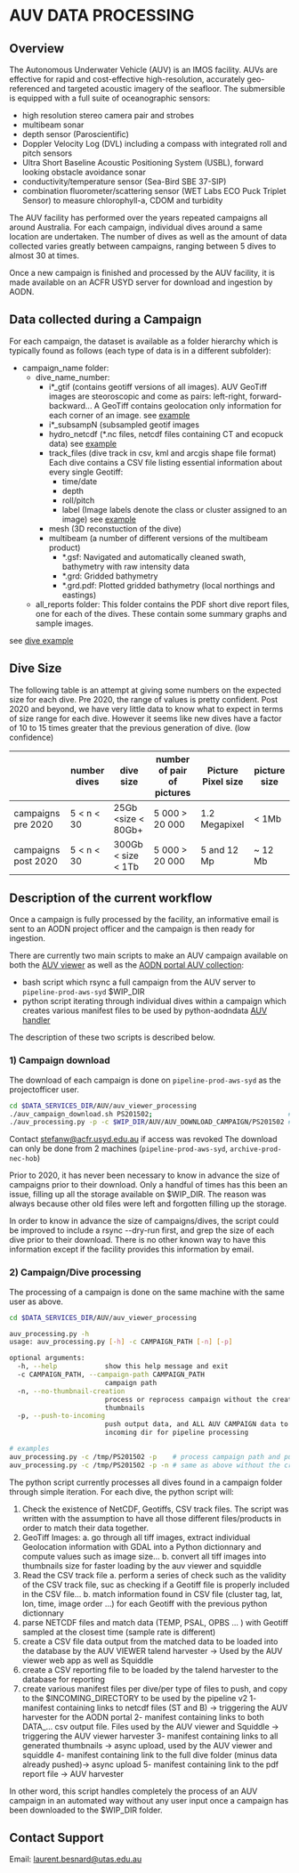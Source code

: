 # AUV DATA PROCESSING

## Overview
The Autonomous Underwater Vehicle (AUV) is an IMOS facility. AUVs are effective for rapid and cost-effective high-resolution, accurately geo-referenced and targeted acoustic imagery of the seafloor.
The submersible is equipped with a full suite of oceanographic sensors:
* high resolution stereo camera pair and strobes
* multibeam sonar
* depth sensor (Paroscientific)
* Doppler Velocity Log (DVL) including a compass with integrated roll and pitch sensors
* Ultra Short Baseline Acoustic Positioning System (USBL), forward looking obstacle avoidance sonar
* conductivity/temperature sensor (Sea-Bird SBE 37-SIP)
* combination fluorometer/scattering sensor (WET Labs ECO Puck Triplet Sensor) to measure chlorophyll-a, CDOM and turbidity

The AUV facility has performed over the years repeated campaigns all around Australia. 
For each campaign, individual dives around a same location are undertaken.
The number of dives as well as the amount of data collected varies greatly between campaigns, ranging between 5 dives to almost 30 at times.

Once a new campaign is finished and processed by the AUV facility, it is made available on an ACFR USYD server for download and ingestion by AODN.

## Data collected during a Campaign
For each campaign, the dataset is available as a folder hierarchy which is typically found as follows (each type of data is in a different subfolder):

* campaign_name folder:
  * dive_name_number:
    * i*_gtif (contains geotiff versions of all images).
      AUV GeoTiff images are steoroscopic and come as pairs: left-right, forward-backward...
      A GeoTiff contains geolocation only information for each corner of an image.
      see [example](https://s3-ap-southeast-2.amazonaws.com/imos-data/IMOS/AUV/SEQueensland201907/r20190725_224217_SS04_hendersonSth_broad/i20190725_224217_gtif/PR_20190725_224714_932_LC16.tif)
    * i*_subsampN (subsampled geotif images
    * hydro_netcdf (*.nc files, netcdf files containing CT and ecopuck data)
      see [example](http://imos-data.s3-website-ap-southeast-2.amazonaws.com/?prefix=IMOS/AUV/SEQueensland201907/r20190725_224217_SS04_hendersonSth_broad/hydro_netcdf/)
    * track_files (dive track in csv, kml and arcgis shape file format)
      Each dive contains a CSV file listing essential information about every single Geotiff:
        * time/date
        * depth
        * roll/pitch
        * label (Image labels denote the class or cluster assigned to an image)
        see [example](https://s3-ap-southeast-2.amazonaws.com/imos-data/IMOS/AUV/SEQueensland201907/r20190725_224217_SS04_hendersonSth_broad/track_files/SS04_hendersonSth_broad_latlong.csv)
    * mesh (3D reconstuction of the dive)
    * multibeam (a number of different versions of the multibeam product)
      * *.gsf: Navigated and automatically cleaned swath, bathymetry with raw intensity data
      * *.grd: Gridded bathymetry
      * *.grd.pdf: Plotted gridded bathymetry (local northings and eastings)
  * all_reports folder:
    This folder contains the PDF short dive report files, one for each of the dives. These contain some summary graphs and sample images.

see [dive example](http://imos-data.s3-website-ap-southeast-2.amazonaws.com/?prefix=IMOS/AUV/SEQueensland201907/r20190725_224217_SS04_hendersonSth_broad/)

## Dive Size

The following table is an attempt at giving some numbers on the expected size for each dive. 
Pre 2020, the range of values is pretty confident.
Post 2020 and beyond, we have very little data to know what to expect in terms of size range for each dive.
However it seems like new dives have a factor of 10 to 15 times greater that the previous generation of dive. (low confidence)

|                     | number dives | dive size          |  number of pair of pictures | Picture Pixel size | picture size |
|---------------------|--------------|--------------------|-----------------------------|--------------------|--------------|
| campaigns pre 2020  | 5 < n < 30   | 25Gb <size < 80Gb+         | 5 000 > 20 000              | 1.2 Megapixel      | < 1Mb        |
| campaigns post 2020 | 5 < n < 30   | 300Gb < size <  1Tb | 5 000 > 20 000              | 5 and 12 Mp        | ~ 12 Mb      |

## Description of the current workflow
Once a campaign is fully processed by the facility, an informative email is sent to an AODN project officer and the campaign is then ready for ingestion. 

There are currently two main scripts to make an AUV campaign available on both the [AUV viewer](http://auv.aodn.org.au/auv) as well as the [AODN portal AUV collection](https://portal.aodn.org.au/search?uuid=af5d0ff9-bb9c-4b7c-a63c-854a630b6984):
* bash script which rsync a full campaign from the AUV server to ```pipeline-prod-aws-syd``` $WIP_DIR
* python script iterating through individual dives within a campaign which creates various manifest files to be used by python-aodndata [AUV handler](https://github.com/aodn/python-aodndata/blob/master/aodndata/auv/handler.py) 

The description of these two scripts is described below.

### 1) Campaign download

The download of each campaign is done on ```pipeline-prod-aws-syd``` as the projectofficer user.

```bash
cd $DATA_SERVICES_DIR/AUV/auv_viewer_processing
./auv_campaign_download.sh PS201502;                                  # downloads a full campaign to $WIP_DIR by performing an rsync (up to 200GB), Need to be done with projectofficer user for permissions
./auv_processing.py -p -c $WIP_DIR/AUV/AUV_DOWNLOAD_CAMPAIGN/PS201502 # process the campaign, and push all information to both AUV harvesters, auv viewer and campaign data to S3
```

Contact stefanw@acfr.usyd.edu.au if access was revoked
The download can only be done from 2 machines (```pipeline-prod-aws-syd```, ```archive-prod-nec-hob```)

Prior to 2020, it has never been necessary to know in advance the size of campaigns prior to their download. 
Only a handful of times has this been an issue, filling up all the storage available on $WIP_DIR. The reason was always because other old files were left and forgotten filling up the storage.

In order to know in advance the size of campaigns/dives, the script could be improved to include a rsync --dry-run first, and grep the size of each dive prior to their download. There is no other known way to have this information
except if the facility provides this information by email.

### 2) Campaign/Dive processing

The processing of a campaign is done on the same machine with the same user as above.

```bash
cd $DATA_SERVICES_DIR/AUV/auv_viewer_processing

auv_processing.py -h
usage: auv_processing.py [-h] -c CAMPAIGN_PATH [-n] [-p]

optional arguments:
  -h, --help            show this help message and exit
  -c CAMPAIGN_PATH, --campaign-path CAMPAIGN_PATH
                        campaign path
  -n, --no-thumbnail-creation
                        process or reprocess campaign without the creation of
                        thumbnails
  -p, --push-to-incoming
                        push output data, and ALL AUV CAMPAIGN data to
                        incoming dir for pipeline processing

# examples
auv_processing.py -c /tmp/PS201502 -p    # process campaign path and push data to incoming dir
auv_processing.py -c /tmp/PS201502 -p -n # same as above without the creation of thumbnails
```

The python script currently processes all dives found in a campaign folder through simple iteration.
For each dive, the python script will:
 1. Check the existence of NetCDF, Geotiffs, CSV track files. The script was written with the assumption to have all those different files/products in order to match their data together.
 2. GeoTiff Images:
    a. go through all tiff images, extract individual Geolocation information with GDAL into a Python dictionnary and compute values such as image size...
    b. convert all tiff images into thumbnails size for faster loading by the auv viewer and squiddle
 3. Read the CSV track file
    a. perform a series of check such as the validity of the CSV track file, suc as checking if a Geotiff file is properly included in the CSV file... 
    b. match information found in CSV file (cluster tag, lat, lon, time, image order ...) for each Geotiff with the previous python dictionnary
 4. parse NETCDF files and match data (TEMP, PSAL, OPBS ... ) with Geotiff sampled at the closest time (sample rate is different)
 5. create a CSV file data output from the matched data to be loaded into the database by the AUV VIEWER talend harvester -> Used by the AUV viewer web app as well as Squiddle
 6. create a CSV reporting file to be loaded by the talend harvester to the database for reporting
 7. create various manifest files per dive/per type of files to push, and copy to the $INCOMING_DIRECTORY to be used by the pipeline v2
        1- manifest containing links to netcdf files (ST and B) -> triggering the AUV harvester for the AODN portal
        2- manifest containing links to both DATA_... csv output file. Files used by the AUV viewer and Squiddle -> triggering the AUV viewer harvester
        3- manifest containing links to all generated thumbnails -> async upload, used by the AUV viewer and squiddle
        4- manifest containing link to the full dive folder (minus data already pushed)-> async upload
        5- manifest containing link to the pdf report file -> AUV harvester

In other word, this script handles completely the process of an AUV campaign in an automated way without any user input once a campaign has been downloaded to the $WIP_DIR folder.

## Contact Support
Email: laurent.besnard@utas.edu.au
